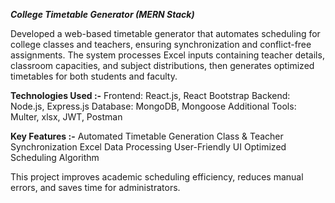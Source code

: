 **_College Timetable Generator (MERN Stack)_**

Developed a web-based timetable generator that automates scheduling for college classes and teachers, ensuring synchronization and conflict-free assignments. The system processes Excel inputs containing teacher details, classroom capacities, and subject distributions, then generates optimized timetables for both students and faculty.

**Technologies Used :-**
Frontend: React.js, React Bootstrap
Backend: Node.js, Express.js
Database: MongoDB, Mongoose
Additional Tools: Multer, xlsx, JWT, Postman

**Key Features :-**
Automated Timetable Generation
Class & Teacher Synchronization
Excel Data Processing
User-Friendly UI
Optimized Scheduling Algorithm

This project improves academic scheduling efficiency, reduces manual errors, and saves time for administrators.

